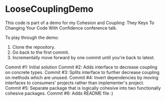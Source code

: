 # LooseCouplingDemo

This code is part of a demo for my Cohesion and Coupling: They Keys To Changing Your Code With Confidence conference talk.

To play through the demo:
1) Clone the repository.
2) Go back to the first commit.
3) Incrementally move forward by one commit until you're back to latest.

Commit #1: Initial solution
Commit #2: Adds interface to decrease coupling on concrete types.
Commit #3: Splits interface to further decrease coupling on methods which are unused.
Commit #4: Invert dependencies by moving interfaces to consumers' projects rather than implementer's project.
Commit #5: Separate package that is logically cohesive into two functionally cohesive packages.
Commit #6: Adds README file :)